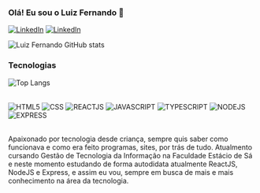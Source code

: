 ### Olá! Eu sou o Luiz Fernando 👋

[![LinkedIn](https://img.shields.io/badge/LinkedIn-0077B5?style=for-the-badge&logo=linkedin&logoColor=white)](https://www.linkedin.com/in/luizfsb/)
[![LinkedIn](https://img.shields.io/badge/Portfolio-FF5722?style=for-the-badge&logo=blogger&logoColor=white)](https://luizfernandosb.github.io/luizfernando-portfolio//)


![Luiz Fernando GitHub stats](https://github-readme-stats.vercel.app/api?username=luizfernandosb&show_icons=true&theme=dracula)

### Tecnologias

![Top Langs](https://github-readme-stats.vercel.app/api/top-langs/?username=luizfernandosb&hide_progress=compact)

<div style="display: inline_block"><br/>
<img align="center" alt="HTML5" src="https://img.shields.io/badge/HTML5-E34F26?style=for-the-badge&logo=html5&logoColor=white">
<img align="center" alt="CSS" src="https://img.shields.io/badge/CSS3-1572B6?style=for-the-badge&logo=css3&logoColor=white">
<img align="center" alt="REACTJS" src="https://img.shields.io/badge/React-20232A?style=for-the-badge&logo=react&logoColor=61DAFB">
<img align="center" alt="JAVASCRIPT" src="https://img.shields.io/badge/JavaScript-F7DF1E?style=for-the-badge&logo=javascript&logoColor=black">
  <img align="center" alt="TYPESCRIPT" src=" https://img.shields.io/badge/typescript-%23007ACC.svg?style=for-the-badge&logo=typescript&logoColor=white">
<img align="center" alt="NODEJS" src="https://img.shields.io/badge/Node.js-43853D?style=for-the-badge&logo=node.js&logoColor=white">
<img align="center" alt="EXPRESS" src="https://img.shields.io/badge/Express.js-404D59?style=for-the-badge">
</div><br/>

Apaixonado por tecnologia desde criança, sempre quis saber como funcionava e como era feito programas, sites, por trás de tudo. Atualmento cursando Gestão de Tecnologia da Informação na Faculdade Estácio de Sá e neste momento estudando de forma autodidata atualmente ReactJS, NodeJS e Express, e assim eu vou, sempre em busca de mais e mais conhecimento na área da tecnologia.

